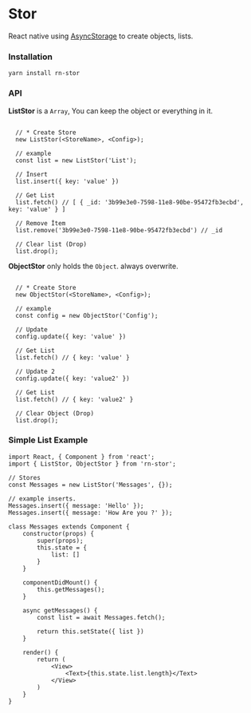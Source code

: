 # Stor

React native using [AsyncStorage](https://facebook.github.io/react-native/docs/asyncstorage) to create objects, lists.

### Installation

    yarn install rn-stor


### API

**ListStor** is a `Array`, You can keep the object or everything in it.

``` JS

  // * Create Store
  new ListStor(<StoreName>, <Config>);
  
  // example
  const list = new ListStor('List');
  
  // İnsert
  list.insert({ key: 'value' })
  
  // Get List
  list.fetch() // [ { _id: '3b99e3e0-7598-11e8-90be-95472fb3ecbd', key: 'value' } ]
  
  // Remove İtem
  list.remove('3b99e3e0-7598-11e8-90be-95472fb3ecbd') // _id
  
  // Clear list (Drop)
  list.drop();
```

**ObjectStor** only holds the `Object`. always overwrite.

``` JS

  // * Create Store
  new ObjectStor(<StoreName>, <Config>);
  
  // example
  const config = new ObjectStor('Config');
  
  // Update
  config.update({ key: 'value' })
  
  // Get List
  list.fetch() // { key: 'value' }
  
  // Update 2
  config.update({ key: 'value2' })
  
  // Get List
  list.fetch() // { key: 'value2' }
  
  // Clear Object (Drop)
  list.drop();
```

### Simple List Example

``` JS 
import React, { Component } from 'react';
import { ListStor, ObjectStor } from 'rn-stor';

// Stores
const Messages = new ListStor('Messages', {});

// example inserts.
Messages.insert({ message: 'Hello' });
Messages.insert({ message: 'How Are you ?' });

class Messages extends Component {
    constructor(props) {
        super(props);
        this.state = {
            list: []
        }
    }
    
    componentDidMount() {
        this.getMessages();
    }
    
    async getMessages() {
        const list = await Messages.fetch();
        
        return this.setState({ list })
    }
    
    render() {
        return (
            <View>
                <Text>{this.state.list.length}</Text>
            </View>
        )
    }
}

```
